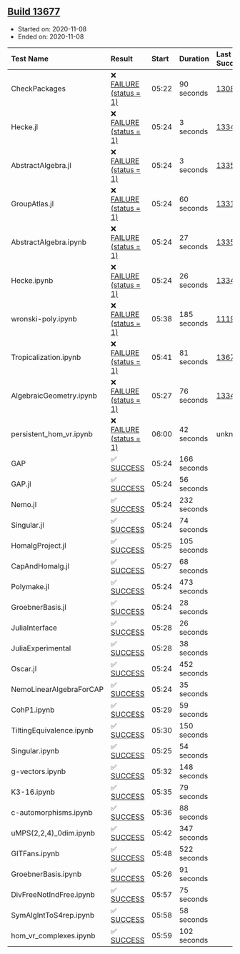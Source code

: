 ## [Build 13677](https://oscarci.mathematik.uni-kl.de/job/oscar/13677/)

* Started on: 2020-11-08
* Ended on: 2020-11-08

| Test Name    | Result | Start | Duration | Last Success | First Failure |
|:-------------|:-------|:------|:---------|:-------------|:--------------|
| CheckPackages | ❌ [FAILURE (status = 1)](https://oscarci.mathematik.uni-kl.de/job/oscar/13677/artifact/logs/build-13677/CheckPackages.log) | 05:22 | 90 seconds | [13085](https://oscarci.mathematik.uni-kl.de/job/oscar/13085/) | [13086](https://oscarci.mathematik.uni-kl.de/job/oscar/13086/) |
| Hecke.jl | ❌ [FAILURE (status = 1)](https://oscarci.mathematik.uni-kl.de/job/oscar/13677/artifact/logs/build-13677/Hecke.jl.log) | 05:24 | 3 seconds | [13341](https://oscarci.mathematik.uni-kl.de/job/oscar/13341/) | [13342](https://oscarci.mathematik.uni-kl.de/job/oscar/13342/) |
| AbstractAlgebra.jl | ❌ [FAILURE (status = 1)](https://oscarci.mathematik.uni-kl.de/job/oscar/13677/artifact/logs/build-13677/AbstractAlgebra.jl.log) | 05:24 | 3 seconds | [13355](https://oscarci.mathematik.uni-kl.de/job/oscar/13355/) | [13356](https://oscarci.mathematik.uni-kl.de/job/oscar/13356/) |
| GroupAtlas.jl | ❌ [FAILURE (status = 1)](https://oscarci.mathematik.uni-kl.de/job/oscar/13677/artifact/logs/build-13677/GroupAtlas.jl.log) | 05:24 | 60 seconds | [13311](https://oscarci.mathematik.uni-kl.de/job/oscar/13311/) | [13312](https://oscarci.mathematik.uni-kl.de/job/oscar/13312/) |
| AbstractAlgebra.ipynb | ❌ [FAILURE (status = 1)](https://oscarci.mathematik.uni-kl.de/job/oscar/13677/artifact/logs/build-13677/AbstractAlgebra.ipynb.log) | 05:24 | 27 seconds | [13355](https://oscarci.mathematik.uni-kl.de/job/oscar/13355/) | [13356](https://oscarci.mathematik.uni-kl.de/job/oscar/13356/) |
| Hecke.ipynb | ❌ [FAILURE (status = 1)](https://oscarci.mathematik.uni-kl.de/job/oscar/13677/artifact/logs/build-13677/Hecke.ipynb.log) | 05:24 | 26 seconds | [13341](https://oscarci.mathematik.uni-kl.de/job/oscar/13341/) | [13342](https://oscarci.mathematik.uni-kl.de/job/oscar/13342/) |
| wronski-poly.ipynb | ❌ [FAILURE (status = 1)](https://oscarci.mathematik.uni-kl.de/job/oscar/13677/artifact/logs/build-13677/wronski-poly.ipynb.log) | 05:38 | 185 seconds | [11192](https://oscarci.mathematik.uni-kl.de/job/oscar/11192/) | [11193](https://oscarci.mathematik.uni-kl.de/job/oscar/11193/) |
| Tropicalization.ipynb | ❌ [FAILURE (status = 1)](https://oscarci.mathematik.uni-kl.de/job/oscar/13677/artifact/logs/build-13677/Tropicalization.ipynb.log) | 05:41 | 81 seconds | [13676](https://oscarci.mathematik.uni-kl.de/job/oscar/13676/) | [13677](https://oscarci.mathematik.uni-kl.de/job/oscar/13677/) |
| AlgebraicGeometry.ipynb | ❌ [FAILURE (status = 1)](https://oscarci.mathematik.uni-kl.de/job/oscar/13677/artifact/logs/build-13677/AlgebraicGeometry.ipynb.log) | 05:27 | 76 seconds | [13341](https://oscarci.mathematik.uni-kl.de/job/oscar/13341/) | [13342](https://oscarci.mathematik.uni-kl.de/job/oscar/13342/) |
| persistent_hom_vr.ipynb | ❌ [FAILURE (status = 1)](https://oscarci.mathematik.uni-kl.de/job/oscar/13677/artifact/logs/build-13677/persistent_hom_vr.ipynb.log) | 06:00 | 42 seconds | unknown | unknown |
| GAP | ✅ [SUCCESS](https://oscarci.mathematik.uni-kl.de/job/oscar/13677/artifact/logs/build-13677/GAP.log) | 05:24 | 166 seconds |  |  |
| GAP.jl | ✅ [SUCCESS](https://oscarci.mathematik.uni-kl.de/job/oscar/13677/artifact/logs/build-13677/GAP.jl.log) | 05:24 | 56 seconds |  |  |
| Nemo.jl | ✅ [SUCCESS](https://oscarci.mathematik.uni-kl.de/job/oscar/13677/artifact/logs/build-13677/Nemo.jl.log) | 05:24 | 232 seconds |  |  |
| Singular.jl | ✅ [SUCCESS](https://oscarci.mathematik.uni-kl.de/job/oscar/13677/artifact/logs/build-13677/Singular.jl.log) | 05:24 | 74 seconds |  |  |
| HomalgProject.jl | ✅ [SUCCESS](https://oscarci.mathematik.uni-kl.de/job/oscar/13677/artifact/logs/build-13677/HomalgProject.jl.log) | 05:25 | 105 seconds |  |  |
| CapAndHomalg.jl | ✅ [SUCCESS](https://oscarci.mathematik.uni-kl.de/job/oscar/13677/artifact/logs/build-13677/CapAndHomalg.jl.log) | 05:27 | 68 seconds |  |  |
| Polymake.jl | ✅ [SUCCESS](https://oscarci.mathematik.uni-kl.de/job/oscar/13677/artifact/logs/build-13677/Polymake.jl.log) | 05:24 | 473 seconds |  |  |
| GroebnerBasis.jl | ✅ [SUCCESS](https://oscarci.mathematik.uni-kl.de/job/oscar/13677/artifact/logs/build-13677/GroebnerBasis.jl.log) | 05:24 | 28 seconds |  |  |
| JuliaInterface | ✅ [SUCCESS](https://oscarci.mathematik.uni-kl.de/job/oscar/13677/artifact/logs/build-13677/JuliaInterface.log) | 05:28 | 26 seconds |  |  |
| JuliaExperimental | ✅ [SUCCESS](https://oscarci.mathematik.uni-kl.de/job/oscar/13677/artifact/logs/build-13677/JuliaExperimental.log) | 05:28 | 38 seconds |  |  |
| Oscar.jl | ✅ [SUCCESS](https://oscarci.mathematik.uni-kl.de/job/oscar/13677/artifact/logs/build-13677/Oscar.jl.log) | 05:24 | 452 seconds |  |  |
| NemoLinearAlgebraForCAP | ✅ [SUCCESS](https://oscarci.mathematik.uni-kl.de/job/oscar/13677/artifact/logs/build-13677/NemoLinearAlgebraForCAP.log) | 05:24 | 35 seconds |  |  |
| CohP1.ipynb | ✅ [SUCCESS](https://oscarci.mathematik.uni-kl.de/job/oscar/13677/artifact/logs/build-13677/CohP1.ipynb.log) | 05:29 | 59 seconds |  |  |
| TiltingEquivalence.ipynb | ✅ [SUCCESS](https://oscarci.mathematik.uni-kl.de/job/oscar/13677/artifact/logs/build-13677/TiltingEquivalence.ipynb.log) | 05:30 | 150 seconds |  |  |
| Singular.ipynb | ✅ [SUCCESS](https://oscarci.mathematik.uni-kl.de/job/oscar/13677/artifact/logs/build-13677/Singular.ipynb.log) | 05:25 | 54 seconds |  |  |
| g-vectors.ipynb | ✅ [SUCCESS](https://oscarci.mathematik.uni-kl.de/job/oscar/13677/artifact/logs/build-13677/g-vectors.ipynb.log) | 05:32 | 148 seconds |  |  |
| K3-16.ipynb | ✅ [SUCCESS](https://oscarci.mathematik.uni-kl.de/job/oscar/13677/artifact/logs/build-13677/K3-16.ipynb.log) | 05:35 | 79 seconds |  |  |
| c-automorphisms.ipynb | ✅ [SUCCESS](https://oscarci.mathematik.uni-kl.de/job/oscar/13677/artifact/logs/build-13677/c-automorphisms.ipynb.log) | 05:36 | 88 seconds |  |  |
| uMPS(2,2,4)_0dim.ipynb | ✅ [SUCCESS](https://oscarci.mathematik.uni-kl.de/job/oscar/13677/artifact/logs/build-13677/uMPS-2-2-4-_0dim.ipynb.log) | 05:42 | 347 seconds |  |  |
| GITFans.ipynb | ✅ [SUCCESS](https://oscarci.mathematik.uni-kl.de/job/oscar/13677/artifact/logs/build-13677/GITFans.ipynb.log) | 05:48 | 522 seconds |  |  |
| GroebnerBasis.ipynb | ✅ [SUCCESS](https://oscarci.mathematik.uni-kl.de/job/oscar/13677/artifact/logs/build-13677/GroebnerBasis.ipynb.log) | 05:26 | 91 seconds |  |  |
| DivFreeNotIndFree.ipynb | ✅ [SUCCESS](https://oscarci.mathematik.uni-kl.de/job/oscar/13677/artifact/logs/build-13677/DivFreeNotIndFree.ipynb.log) | 05:57 | 75 seconds |  |  |
| SymAlgIntToS4rep.ipynb | ✅ [SUCCESS](https://oscarci.mathematik.uni-kl.de/job/oscar/13677/artifact/logs/build-13677/SymAlgIntToS4rep.ipynb.log) | 05:58 | 58 seconds |  |  |
| hom_vr_complexes.ipynb | ✅ [SUCCESS](https://oscarci.mathematik.uni-kl.de/job/oscar/13677/artifact/logs/build-13677/hom_vr_complexes.ipynb.log) | 05:59 | 102 seconds |  |  |

